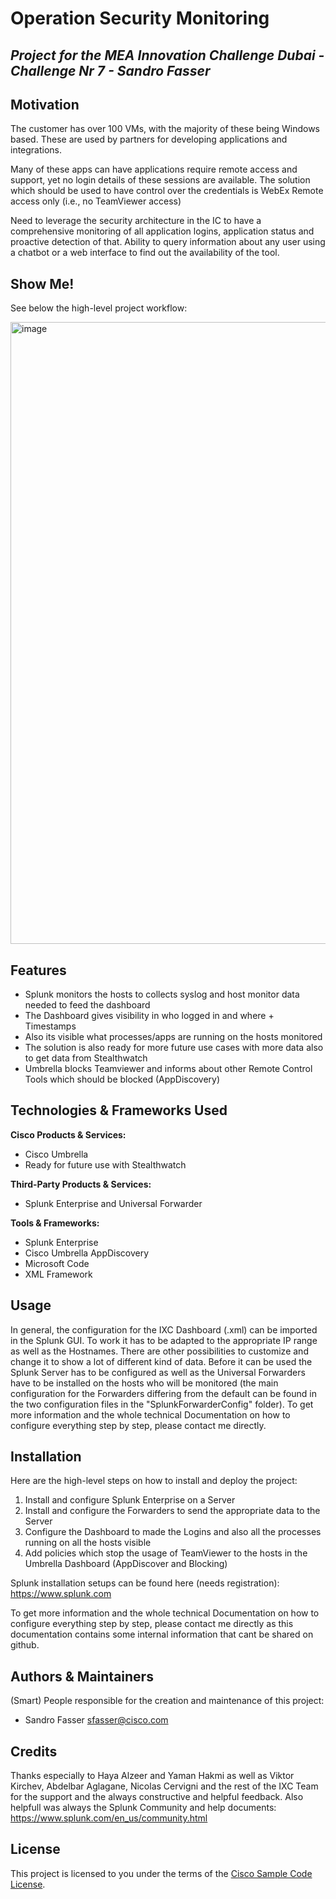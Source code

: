 # Operation Security Monitoring

*Project for the MEA Innovation Challenge Dubai - Challenge Nr 7 - Sandro Fasser*
---

## Motivation

The customer has over 100 VMs, with the majority of these being Windows based. These are used by partners for developing applications and integrations.

Many of these apps can have applications require remote access and support, yet no login details of these sessions are available. The solution which should be used to have control over the credentials is WebEx Remote access only (i.e., no TeamViewer access)

Need to leverage the security architecture in the IC to have a comprehensive monitoring of all application logins, application status and proactive detection of that. Ability to query information about any user using a chatbot or a web interface to find out the availability of the tool.

## Show Me!

See below the high-level project workflow:

<img width="995" alt="image" src="https://user-images.githubusercontent.com/43951925/59883949-fe392680-93b6-11e9-9f81-4239848ac3c3.png">


## Features

- Splunk monitors the hosts to collects syslog and host monitor data needed to feed the dashboard
- The Dashboard gives visibility in who logged in and where + Timestamps
- Also its visible what processes/apps are running on the hosts monitored
- The solution is also ready for more future use cases with more data also to get data from Stealthwatch
- Umbrella blocks Teamviewer and informs about other Remote Control Tools which should be blocked (AppDiscovery)


## Technologies & Frameworks Used
**Cisco Products & Services:**

- Cisco Umbrella
- Ready for future use with Stealthwatch 

**Third-Party Products & Services:**

- Splunk Enterprise and Universal Forwarder

**Tools & Frameworks:**

- Splunk Enterprise
- Cisco Umbrella AppDiscovery
- Microsoft Code
- XML Framework

## Usage

In general, the configuration for the IXC Dashboard (.xml) can be imported in the Splunk GUI. To work it has to be adapted to the appropriate IP range as well as the Hostnames. There are other possibilities to customize and change it to show a lot of different kind of data. Before it can be used the Splunk Server has to be configured as well as the Universal Forwarders have to be installed on the hosts who will be monitored (the main configuration for the Forwarders differing from the default can be found in the two configuration files in the "SplunkForwarderConfig" folder). To get more information and the whole technical Documentation on how to configure everything step by step, please contact me directly.

## Installation

Here are the high-level steps on how to install and deploy the project:

1. Install and configure Splunk Enterprise on a Server
2. Install and configure the Forwarders to send the appropriate data to the Server
3. Configure the Dashboard to made the Logins and also all the processes running on all the hosts visible
4. Add policies which stop the usage of TeamViewer to the hosts in the Umbrella Dashboard (AppDiscover and Blocking)

Splunk installation setups can be found here (needs registration): https://www.splunk.com

To get more information and the whole technical Documentation on how to configure everything step by step, please contact me directly as this documentation contains some internal information that cant be shared on github.

## Authors & Maintainers

(Smart) People responsible for the creation and maintenance of this project:

- Sandro Fasser <sfasser@cisco.com>

## Credits

Thanks especially to Haya Alzeer and Yaman Hakmi as well as Viktor Kirchev, Abdelbar Aglagane, Nicolas Cervigni and the rest of the IXC Team for the support and the always constructive and helpful feedback. Also helpfull was always the Splunk Community and help documents: https://www.splunk.com/en_us/community.html

## License

This project is licensed to you under the terms of the [Cisco Sample
Code License](./LICENSE).
